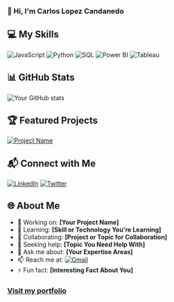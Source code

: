 ### 👋 Hi, I'm Carlos Lopez Candanedo


## 💻 My Skills

![JavaScript](https://img.shields.io/badge/-JavaScript-F7DF1E?style=for-the-badge&logo=javascript&logoColor=black)
![Python](https://img.shields.io/badge/-Python-3776AB?style=for-the-badge&logo=python&logoColor=white)
![SQL](https://img.shields.io/badge/-SQL-4479A1?style=for-the-badge&logo=MySQL&logoColor=white)
![Power BI](https://img.shields.io/badge/-Power%20BI-F2C811?style=for-the-badge&logo=Power-BI&logoColor=black)
![Tableau](https://img.shields.io/badge/-Tableau-E97627?style=for-the-badge&logo=Tableau&logoColor=white)



## 📊 GitHub Stats
<!-- GitHub stats widget -->
![Your GitHub stats](https://github-readme-stats.vercel.app/api?username=yourusername&show_icons=true&theme=radical)

## 🏆 Featured Projects
<!-- Showcase your best projects -->
[![Project Name](https://github-readme-stats.vercel.app/api/pin/?username=yourusername&repo=repository-name)](https://github.com/yourusername/repository-name)
<!-- Add more as needed -->

## 📬 Connect with Me
<!-- Social icons -->
[![LinkedIn](https://img.shields.io/badge/-LinkedIn-0077B5?style=flat&logo=LinkedIn&logoColor=white)](https://www.linkedin.com/in/yourusername/](https://www.linkedin.com/in/carloselopezc/))
[![Twitter](https://img.shields.io/badge/-Twitter-1DA1F2?style=flat&logo=Twitter&logoColor=white)](https://twitter.com/yourusername)
## 🌐 About Me
- 🔭 Working on: **[Your Project Name]**
- 🌱 Learning: **[Skill or Technology You're Learning]**
- 👯 Collaborating: **[Project or Topic for Collaboration]**
- 🤔 Seeking help: **[Topic You Need Help With]**
- 💬 Ask me about: **[Your Expertise Areas]**
- 📫 Reach me at:    [![Gmail](https://img.shields.io/badge/-Gmail-D14836?style=flat&logo=Gmail&logoColor=white)](carloseduardo2600@gmail.com)
- ⚡ Fun fact: **[Interesting Fact About You]**

###  [Visit my portfolio](https://your-portfolio-link.com)
